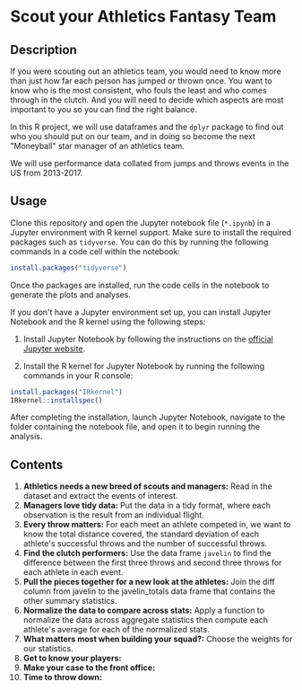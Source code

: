 # Scout your Athletics Fantasy Team
## Description
If you were scouting out an athletics team, you would need to know more than just how far each person has jumped or thrown once. You want to know who is the most consistent, who fouls the least and who comes through in the clutch. And you will need to decide which aspects are most important to you so you can find the right balance.

In this R project, we will use dataframes and the `dplyr` package to find out who you should put on our team, and in doing so become the next "Moneyball" star manager of an athletics team.

We will use performance data collated from jumps and throws events in the US from 2013-2017.
## Usage
Clone this repository and open the Jupyter notebook file (`*.ipynb`) in a Jupyter environment with R kernel support. Make sure to install the required packages such as `tidyverse`. You can do this by running the following commands in a code cell within the notebook:
``` r
install.packages("tidyverse")
```
Once the packages are installed, run the code cells in the notebook to generate the plots and analyses.

If you don't have a Jupyter environment set up, you can install Jupyter Notebook and the R kernel using the following steps:

1. Install Jupyter Notebook by following the instructions on the [official Jupyter website](https://jupyter.org/install).

2. Install the R kernel for Jupyter Notebook by running the following commands in your R console:
``` r 
install.packages("IRkernel")
IRkernel::installspec()
```
After completing the installation, launch Jupyter Notebook, navigate to the folder containing the notebook file, and open it to begin running the analysis.
## Contents
1. **Athletics needs a new breed of scouts and managers:** Read in the dataset and extract the events of interest.
2. **Managers love tidy data:** Put the data in a tidy format, where each observation is the result from an individual flight.
3. **Every throw matters:** For each meet an athlete competed in, we want to know the total distance covered, the standard deviation of each athlete's successful throws and the number of successful throws.
4. **Find the clutch performers:** Use the data frame `javelin` to find the difference between the first three throws and second three throws for each athlete in each event.
5. **Pull the pieces together for a new look at the athletes:** Join the diff column from javelin to the javelin_totals data frame that contains the other summary statistics.
6. **Normalize the data to compare across stats:** Apply a function to normalize the data across aggregate statistics then compute each athlete's average for each of the normalized stats.
7. **What matters most when building your squad?:** Choose the weights for our statistics.
8. **Get to know your players:**
9. **Make your case to the front office:**
10. **Time to throw down:**

